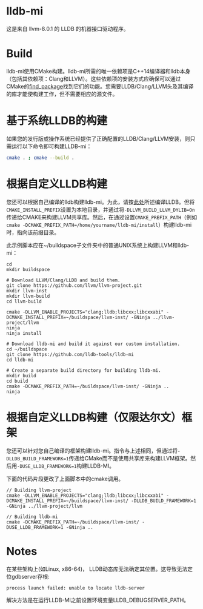 # lldb-mi

这是来自 llvm-8.0.1 的 LLDB 的机器接口驱动程序。

# Build

lldb-mi使用CMake构建。lldb-mi所需的唯一依赖项是C++14编译器和lldb本身（包括其依赖项：Clang和LLVM）。这些依赖项的安装方式应确保可以通过CMake的[find_package](https://cmake.org/cmake/help/latest/command/find_package.html)找到它们的功能。您需要LLDB/Clang/LLVM头及其编译的库才能使构建工作，但不需要相应的源文件。

# 基于系统LLDB的构建

如果您的发行版或操作系统已经提供了正确配置的LLDB/Clang/LLVM安装，则只需运行以下命令即可构建LLDB-mi：

```sh
cmake . ; cmake --build .
```

# 根据自定义LLDB构建

您还可以根据自己编译的lldb构建lldb-mi。为此，请按[此处](https://lldb.llvm.org/resources/build.html)所述编译LLDB。但将`CMAKE_INSTALL_PREFIX`设置为本地目录，并通过将`-DLLVM_BUILD_LLVM_DYLIB=On`传递给CMAKE来构建LLVM共享库。然后，在通过设置`CMAKE_PREFIX_PATH`（例如`cmake -DCMAKE_PREFIX_PATH=/home/yourname/lldb-mi/install`）构建lldb-mi时，指向该前缀目录。

此示例脚本应在~/buildspace子文件夹中的普通UNIX系统上构建LLVM和lldb-mi：

```
cd
mkdir buildspace

# Download LLVM/Clang/LLDB and build them.
git clone https://github.com/llvm/llvm-project.git
mkdir llvm-inst
mkdir llvm-build
cd llvm-build

cmake -DLLVM_ENABLE_PROJECTS="clang;lldb;libcxx;libcxxabi" -DCMAKE_INSTALL_PREFIX=~/buildspace/llvm-inst/ -GNinja ../llvm-project/llvm
ninja
ninja install

# Download lldb-mi and build it against our custom installation.
cd ~/buildspace
git clone https://github.com/lldb-tools/lldb-mi
cd lldb-mi

# Create a separate build directory for building lldb-mi.
mkdir build
cd build
cmake -DCMAKE_PREFIX_PATH=~/buildspace/llvm-inst/ -GNinja ..
ninja
```

# 根据自定义LLDB构建（仅限达尔文）框架

您还可以针对您自己编译的框架构建lldb-mi。指令与上述相同，但通过将`-DLLDB_BUILD_FRAMEWORK=1`传递给CMake而不是使用共享库来构建LLVM框架。然后用`-DUSE_LLDB_FRAMEWORK=1`构建LLDB-MI。

下面的代码片段更改了上面脚本中的cmake调用。



```
// Building llvm-project
cmake -DLLVM_ENABLE_PROJECTS="clang;lldb;libcxx;libcxxabi" -DCMAKE_INSTALL_PREFIX=~/buildspace/llvm-inst/ -DLLDB_BUILD_FRAMEWORK=1 -GNinja ../llvm-project/llvm
```

```
// Building lldb-mi
cmake -DCMAKE_PREFIX_PATH=~/buildspace/llvm-inst/ -DUSE_LLDB_FRAMEWORK=1 -GNinja ..
```

# Notes

在某些架构上(如Linux, x86-64)， LLDB动态库无法确定其位置。这导致无法定位gdbserver存根:

```bash
process launch failed: unable to locate lldb-server
```

解决方法是在运行LLDB-MI之前设置环境变量LLDB_DEBUGSERVER_PATH。

